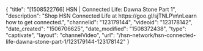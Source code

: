 {
    "title": "[1508522766] HSN | Connected Life: Dawna Stone Part 1",
    "description": "Shop HSN Connected Life at https:\/\/goo.gl\/sjTNLP\n\nLearn how to get connected.",
    "channelid": "123179144",
    "videoid": "123178142",
    "date_created": "1506706625",
    "date_modified": "1508372438",
    "type": "captivate",
    "layout": "channelVideo",
    "url": "\/hsn-network\/hsn-connected-life-dawna-stone-part-1\/123179144-123178142"
}